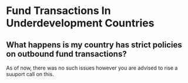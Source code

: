 # Fund Transactions In Underdevelopment Countries

## What happens is my country has strict policies on outbound fund transactions?

As of now, there was no such issues however you are advised to rise a suuport call on this.
